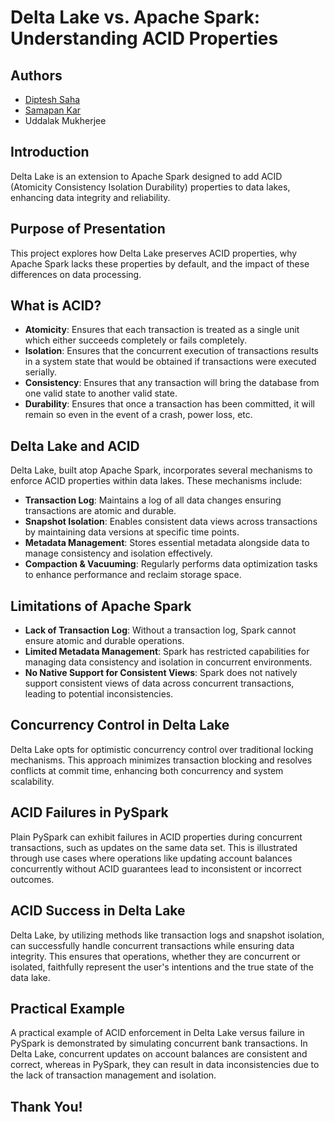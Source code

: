 # Delta Lake vs. Apache Spark: Understanding ACID Properties

## Authors
- [Diptesh Saha](https://github.com/INSRDanger) 
- [Samapan Kar](https://github.com/sama7fb)
- Uddalak Mukherjee

## Introduction
Delta Lake is an extension to Apache Spark designed to add ACID (Atomicity Consistency Isolation Durability) properties to data lakes, enhancing data integrity and reliability.

## Purpose of Presentation
This project explores how Delta Lake preserves ACID properties, why Apache Spark lacks these properties by default, and the impact of these differences on data processing.

## What is ACID?
- **Atomicity**: Ensures that each transaction is treated as a single unit which either succeeds completely or fails completely.
- **Isolation**: Ensures that the concurrent execution of transactions results in a system state that would be obtained if transactions were executed serially.
- **Consistency**: Ensures that any transaction will bring the database from one valid state to another valid state.
- **Durability**: Ensures that once a transaction has been committed, it will remain so even in the event of a crash, power loss, etc.

## Delta Lake and ACID
Delta Lake, built atop Apache Spark, incorporates several mechanisms to enforce ACID properties within data lakes. These mechanisms include:
- **Transaction Log**: Maintains a log of all data changes ensuring transactions are atomic and durable.
- **Snapshot Isolation**: Enables consistent data views across transactions by maintaining data versions at specific time points.
- **Metadata Management**: Stores essential metadata alongside data to manage consistency and isolation effectively.
- **Compaction & Vacuuming**: Regularly performs data optimization tasks to enhance performance and reclaim storage space.

## Limitations of Apache Spark
- **Lack of Transaction Log**: Without a transaction log, Spark cannot ensure atomic and durable operations.
- **Limited Metadata Management**: Spark has restricted capabilities for managing data consistency and isolation in concurrent environments.
- **No Native Support for Consistent Views**: Spark does not natively support consistent views of data across concurrent transactions, leading to potential inconsistencies.

## Concurrency Control in Delta Lake
Delta Lake opts for optimistic concurrency control over traditional locking mechanisms. This approach minimizes transaction blocking and resolves conflicts at commit time, enhancing both concurrency and system scalability.

## ACID Failures in PySpark
Plain PySpark can exhibit failures in ACID properties during concurrent transactions, such as updates on the same data set. This is illustrated through use cases where operations like updating account balances concurrently without ACID guarantees lead to inconsistent or incorrect outcomes.

## ACID Success in Delta Lake
Delta Lake, by utilizing methods like transaction logs and snapshot isolation, can successfully handle concurrent transactions while ensuring data integrity. This ensures that operations, whether they are concurrent or isolated, faithfully represent the user's intentions and the true state of the data lake.

## Practical Example
A practical example of ACID enforcement in Delta Lake versus failure in PySpark is demonstrated by simulating concurrent bank transactions. In Delta Lake, concurrent updates on account balances are consistent and correct, whereas in PySpark, they can result in data inconsistencies due to the lack of transaction management and isolation.

## Thank You!

